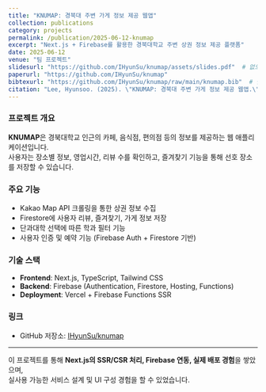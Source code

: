 ```yaml
---
title: "KNUMAP: 경북대 주변 가게 정보 제공 웹앱"
collection: publications
category: projects
permalink: /publication/2025-06-12-knumap
excerpt: "Next.js + Firebase를 활용한 경북대학교 주변 상권 정보 제공 플랫폼"
date: 2025-06-12
venue: "팀 프로젝트"
slidesurl: "https://github.com/IHyunSu/knumap/assets/slides.pdf"  # 없으면 빈 문자열로 두세요
paperurl: "https://github.com/IHyunSu/knumap"
bibtexurl: "https://github.com/IHyunSu/knumap/raw/main/knumap.bib"  # 필요 시 BibTeX 파일 직접 생성
citation: "Lee, Hyunsoo. (2025). \"KNUMAP: 경북대 주변 가게 정보 제공 웹앱.\" 팀 프로젝트."
---
```


### 프로젝트 개요
**KNUMAP**은 경북대학교 인근의 카페, 음식점, 편의점 등의 정보를 제공하는 웹 애플리케이션입니다.  
사용자는 장소별 정보, 영업시간, 리뷰 수를 확인하고, 즐겨찾기 기능을 통해 선호 장소를 저장할 수 있습니다.

### 주요 기능
- Kakao Map API 크롤링을 통한 상권 정보 수집
- Firestore에 사용자 리뷰, 즐겨찾기, 가게 정보 저장
- 단과대학 선택에 따른 학과 필터 기능
- 사용자 인증 및 예약 기능 (Firebase Auth + Firestore 기반)

### 기술 스택
- **Frontend**: Next.js, TypeScript, Tailwind CSS  
- **Backend**: Firebase (Authentication, Firestore, Hosting, Functions)  
- **Deployment**: Vercel + Firebase Functions SSR

### 링크
- GitHub 저장소: [IHyunSu/knumap](https://github.com/IHyunSu/knumap)

---

이 프로젝트를 통해 **Next.js의 SSR/CSR 처리, Firebase 연동, 실제 배포 경험**을 쌓았으며,  
실사용 가능한 서비스 설계 및 UI 구성 경험을 할 수 있었습니다.
